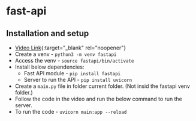 # fast-api

## Installation and setup
- [Video Link](https://www.youtube.com/watch?v=Wr1JjhTt1Xg){:target="_blank" rel="noopener"}
- Create a venv - `python3 -m venv fastapi`
- Access the venv - `source fastapi/bin/activate`
- Install below dependencies:
  - Fast API module - `pip install fastapi`
  - Server to run the API - `pip install uvicorn`
- Create a `main.py` file in folder current folder. (Not insid the fastapi venv folder.)
- Follow the code in the video and run the below command to run the server.
- To run the code - `uvicorn main:app --reload`
